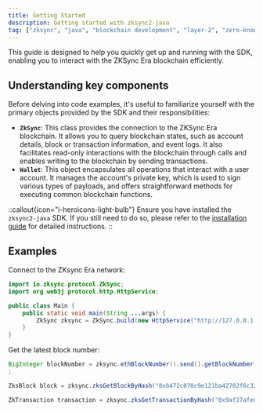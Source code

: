 ```yaml
---
title: Getting Started
description: Getting started with zksync2-java
tag: ["zksync", "java", "blockchain development", "layer-2", "zero-knowledge rollups"]
---
```


This guide is designed to help you quickly get up and running with the SDK, enabling you to interact with the ZKSync
Era blockchain efficiently.

## Understanding key components

Before delving into code examples, it's useful to familiarize yourself with the primary objects provided by the SDK and
their responsibilities:

- **`ZkSync`**: This class provides the connection to the ZKSync Era blockchain. It allows you to query blockchain
states, such as account details, block or transaction information, and event logs. It also facilitates read-only
interactions with the blockchain through calls and enables writing to the blockchain by sending transactions.
- **`Wallet`**: This object encapsulates all operations that interact with a user account. It manages the account's
private key, which is used to sign various types of payloads, and offers straightforward methods for executing common
blockchain functions.

::callout{icon="i-heroicons-light-bulb"}
Ensure you have installed the `zksync2-java` SDK. If you still need to do so, please refer to
the [installation guide](/sdk/java/introduction/installation) for detailed instructions.
::

## Examples

Connect to the ZKsync Era network:

```java
import io.zksync.protocol.ZkSync;
import org.web3j.protocol.http.HttpService;

public class Main {
    public static void main(String ...args) {
        ZkSync zksync = ZkSync.build(new HttpService("http://127.0.0.1:3050"));
    }
}
```

Get the latest block number:

```java
BigInteger blockNumber = zksync.ethBlockNumber().send().getBlockNumber();
;
```

```java
ZksBlock block = zksync.zksGetBlockByHash("0xb472c070c9e121ba42702f6c322b7b266e287a4d8b5fa426ed265b105430c397", true).send().getBlock();
```

```java
ZkTransaction transaction = zksync.zksGetTransactionByHash("0x9af27afed9a4dd018c0625ea1368afb8ba08e4cfb69b3e76dfb8521c8a87ecfc").send().getResult();
```
